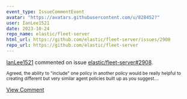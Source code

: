 ```yaml
---
event_type: IssueCommentEvent
avatar: "https://avatars.githubusercontent.com/u/828452?"
user: IanLee1521
date: 2023-10-24
repo_name: elastic/fleet-server
html_url: https://github.com/elastic/fleet-server/issues/2908
repo_url: https://github.com/elastic/fleet-server
---
```


<a href='https://github.com/IanLee1521' target='_blank'>IanLee1521</a> commented on issue <a href='https://github.com/elastic/fleet-server/issues/2908' target='_blank'>elastic/fleet-server#2908</a>.

<small>Agreed, the ability to "include" one policy in another policy would be really helpful to creating different but very similar agent policies built up as you suggest....</small>

<a href='https://github.com/elastic/fleet-server/issues/2908' target='_blank'>View Comment</a>